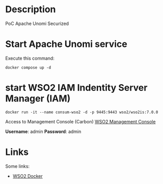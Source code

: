# Description
PoC Apache Unomi Securized

# Start Apache Unomi service
Execute this command:

```
docker compose up -d
```

# start WSO2 IAM Indentity Server Manager (IAM)
```
docker run -it --name consum-wso2 -d -p 9445:9443 wso2/wso2is:7.0.0
```

Access to Management Console (Carbon)
[WSO2 Management Console](https://localhost:9445/carbon/admin/login.jsp)

**Username**: admin
**Password**: admin

# Links

Some links:

- [WSO2 Docker](https://hub.docker.com/r/wso2/wso2is)
